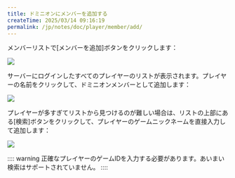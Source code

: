```yaml
---
title: ドミニオンにメンバーを追加する
createTime: 2025/03/14 09:16:19
permalink: /jp/notes/doc/player/member/add/
---
```


メンバーリストで[メンバーを追加]ボタンをクリックします：

![](/player/member/add/1.png)

サーバーにログインしたすべてのプレイヤーのリストが表示されます。プレイヤーの名前をクリックして、ドミニオンメンバーとして追加します：

![](/player/member/add/2.png)

プレイヤーが多すぎてリストから見つけるのが難しい場合は、リストの上部にある[検索]ボタンをクリックして、プレイヤーのゲームニックネームを直接入力して追加します：

![](/player/member/add/3.png)

:::: warning
正確なプレイヤーのゲームIDを入力する必要があります。あいまい検索はサポートされていません。
::::
